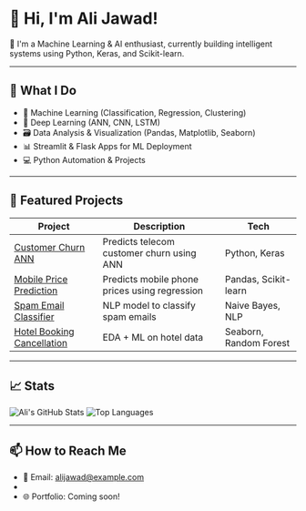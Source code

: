 # 👋 Hi, I'm Ali Jawad!

🚀 I'm a Machine Learning & AI enthusiast, currently building intelligent systems using Python, Keras, and Scikit-learn.

---

## 🧠 What I Do

- 🤖 Machine Learning (Classification, Regression, Clustering)
- 🧬 Deep Learning (ANN, CNN, LSTM)
- 🗃️ Data Analysis & Visualization (Pandas, Matplotlib, Seaborn)
- 📊 Streamlit & Flask Apps for ML Deployment
- 💻 Python Automation & Projects

---

## 📂 Featured Projects

| Project | Description | Tech |
|--------|-------------|------|
| [Customer Churn ANN](https://github.com/alijawaad75/customer-churn-ann) | Predicts telecom customer churn using ANN | Python, Keras |
| [Mobile Price Prediction](https://github.com/...) | Predicts mobile phone prices using regression | Pandas, Scikit-learn |
| [Spam Email Classifier](https://github.com/...) | NLP model to classify spam emails | Naive Bayes, NLP |
| [Hotel Booking Cancellation](https://github.com/...) | EDA + ML on hotel data | Seaborn, Random Forest |

---

## 📈 Stats

![Ali's GitHub Stats](https://github-readme-stats.vercel.app/api?username=alijawaad75&show_icons=true&theme=tokyonight)
![Top Languages](https://github-readme-stats.vercel.app/api/top-langs/?username=alijawaad75&layout=compact&theme=tokyonight)

---

## 📫 How to Reach Me

- 📧 Email: alijawad@example.com
-
- 🌐 Portfolio: Coming soon!
